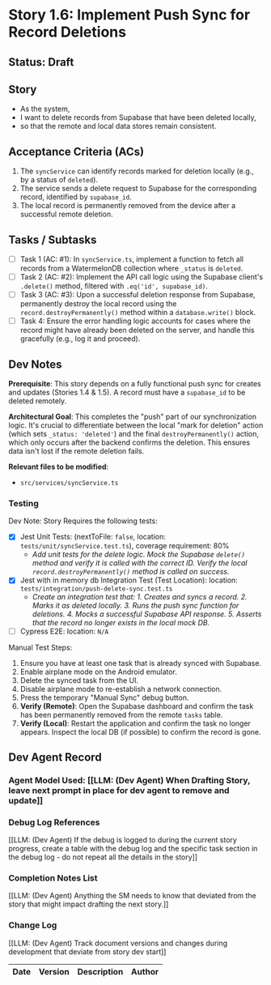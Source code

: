 # Story 1.6: Implement Push Sync for Record Deletions

## Status: Draft

## Story

- As the system,
- I want to delete records from Supabase that have been deleted locally,
- so that the remote and local data stores remain consistent.

## Acceptance Criteria (ACs)

1.  The `syncService` can identify records marked for deletion locally (e.g., by a status of `deleted`).
2.  The service sends a delete request to Supabase for the corresponding record, identified by `supabase_id`.
3.  The local record is permanently removed from the device after a successful remote deletion.

## Tasks / Subtasks

- [ ] Task 1 (AC: #1): In `syncService.ts`, implement a function to fetch all records from a WatermelonDB collection where `_status` is `deleted`.
- [ ] Task 2 (AC: #2): Implement the API call logic using the Supabase client's `.delete()` method, filtered with `.eq('id', supabase_id)`.
- [ ] Task 3 (AC: #3): Upon a successful deletion response from Supabase, permanently destroy the local record using the `record.destroyPermanently()` method within a `database.write()` block.
- [ ] Task 4: Ensure the error handling logic accounts for cases where the record might have already been deleted on the server, and handle this gracefully (e.g., log it and proceed).

## Dev Notes

**Prerequisite**: This story depends on a fully functional push sync for creates and updates (Stories 1.4 & 1.5). A record must have a `supabase_id` to be deleted remotely.

**Architectural Goal**: This completes the "push" part of our synchronization logic. It's crucial to differentiate between the local "mark for deletion" action (which sets `_status: 'deleted'`) and the final `destroyPermanently()` action, which only occurs after the backend confirms the deletion. This ensures data isn't lost if the remote deletion fails.

**Relevant files to be modified**:
* `src/services/syncService.ts`

### Testing

Dev Note: Story Requires the following tests:
- [x] Jest Unit Tests: (nextToFile: `false`, location: `tests/unit/syncService.test.ts`), coverage requirement: 80%
    -   *Add unit tests for the delete logic. Mock the Supabase `delete()` method and verify it is called with the correct ID. Verify the local `record.destroyPermanently()` method is called on success.*
- [x] Jest with in memory db Integration Test (Test Location): location: `tests/integration/push-delete-sync.test.ts`
    -   *Create an integration test that: 1. Creates and syncs a record. 2. Marks it as deleted locally. 3. Runs the push sync function for deletions. 4. Mocks a successful Supabase API response. 5. Asserts that the record no longer exists in the local mock DB.*
- [ ] Cypress E2E: location: `N/A`

Manual Test Steps:
1.  Ensure you have at least one task that is already synced with Supabase.
2.  Enable airplane mode on the Android emulator.
3.  Delete the synced task from the UI.
4.  Disable airplane mode to re-establish a network connection.
5.  Press the temporary "Manual Sync" debug button.
6.  **Verify (Remote)**: Open the Supabase dashboard and confirm the task has been permanently removed from the remote `tasks` table.
7.  **Verify (Local)**: Restart the application and confirm the task no longer appears. Inspect the local DB (if possible) to confirm the record is gone.

## Dev Agent Record

### Agent Model Used: [[LLM: (Dev Agent) When Drafting Story, leave next prompt in place for dev agent to remove and update]]

### Debug Log References

[[LLM: (Dev Agent) If the debug is logged to during the current story progress, create a table with the debug log and the specific task section in the debug log - do not repeat all the details in the story]]

### Completion Notes List

[[LLM: (Dev Agent) Anything the SM needs to know that deviated from the story that might impact drafting the next story.]]

### Change Log

[[LLM: (Dev Agent) Track document versions and changes during development that deviate from story dev start]]

| Date | Version | Description | Author |
| :--- | :------ | :---------- | :----- |
